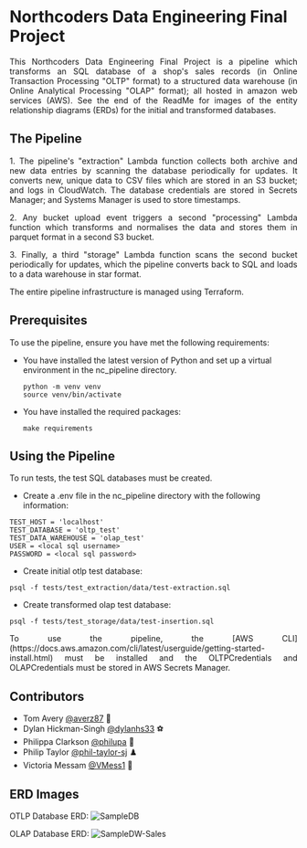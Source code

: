 

# Northcoders Data Engineering Final Project
<p align="justify">This Northcoders Data Engineering Final Project is a pipeline which transforms an SQL database  of a shop's sales records (in Online Transaction Processing "OLTP" format) to a structured data warehouse (in Online Analytical Processing "OLAP" format); all hosted in amazon web services (AWS). See the end of the ReadMe for images of the entity relationship diagrams (ERDs) for the initial and transformed databases.</p>

## The Pipeline
<p align="justify">1. The pipeline's "extraction" Lambda function collects both archive and new data entries by scanning the database periodically for updates. It converts new, unique data to CSV files which are stored in an S3 bucket; and logs in CloudWatch. The database credentials are stored in Secrets Manager; and Systems Manager is used to store timestamps.</p>
<p align="justify">2. Any bucket upload event triggers a second "processing" Lambda function which transforms and normalises the data and stores them in parquet format in a second S3 bucket.</p>
<p align="justify">3. Finally, a third "storage" Lambda function scans the second bucket periodically for updates, which the pipeline converts back to SQL and loads to a data warehouse in star format.</p>

The entire pipeline infrastructure is managed using Terraform.

## Prerequisites
To use the pipeline, ensure you have met the following requirements:
* You have installed the latest version of Python and set up a virtual environment in the nc_pipeline directory.
    ```
    python -m venv venv
    source venv/bin/activate
    ```
* You have installed the required packages:
    ```
    make requirements
    ```

## Using the Pipeline
To run tests, the test SQL databases must be created.

* Create a .env file in the nc_pipeline directory with the following information:
```
TEST_HOST = 'localhost'
TEST_DATABASE = 'oltp_test'
TEST_DATA_WAREHOUSE = 'olap_test'
USER = <local sql username>
PASSWORD = <local sql password>
```

* Create initial otlp test database:
```
psql -f tests/test_extraction/data/test-extraction.sql
```

* Create transformed olap test database:
```
psql -f tests/test_storage/data/test-insertion.sql
```
    

<p align="justify">To use the pipeline, the [AWS CLI](https://docs.aws.amazon.com/cli/latest/userguide/getting-started-install.html) must be installed and the OLTPCredentials and OLAPCredentials must be stored in AWS Secrets Manager.</p>

## Contributors
* Tom Avery [@averz87](https://github.com/averz87) 🧮
* Dylan Hickman-Singh [@dylanhs33](https://github.com/dylanhs33) ⚽
* Philippa Clarkson [@philupa](https://github.com/philupa) 🦔
* Philip Taylor [@phil-taylor-sj](https://github.com/phil-taylor-sj) ♟️
* Victoria Messam [@VMess1](https://github.com/VMess1) 👾

## ERD Images
OTLP Database ERD:
![SampleDB](https://github.com/VMess1/nc_pipeline/assets/129286879/47f15fb5-1218-4f0f-89c3-3a245e5062e8)

OLAP Database ERD:
![SampleDW-Sales](https://github.com/VMess1/nc_pipeline/assets/129286879/786e2668-e611-40b5-bd8c-0f8687f126a6)


